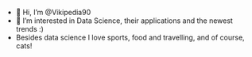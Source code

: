 - 👋 Hi, I’m @Vikipedia90
- 👀 I’m interested in Data Science, their applications and the newest trends :) 
- Besides data science I love sports, food and travelling, and of course, cats!

<!---
Vikipedia90/Vikipedia90 is a ✨ special ✨ repository because its `README.md` (this file) appears on your GitHub profile.
You can click the Preview link to take a look at your changes.
--->
